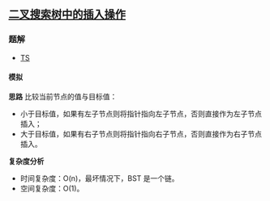 ## [二叉搜索树中的插入操作](https://leetcode.cn/problems/insert-into-a-binary-search-tree/)
### 题解
+ [TS](../../ts/768/701.ts)

#### 模拟
**思路**
比较当前节点的值与目标值：
+ 小于目标值，如果有左子节点则将指针指向左子节点，否则直接作为左子节点插入；
+ 大于目标值，如果有右子节点则将指针指向右子节点，否则直接作为右子节点插入。

**复杂度分析**
+ 时间复杂度：O(n)，最坏情况下，BST 是一个链。
+ 空间复杂度：O(1)。